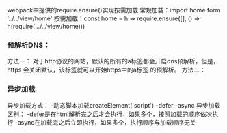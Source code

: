 webpack中提供的require.ensure()实现按需加载
常规加载：import home form '../../view/home'
按需加载：const home = h => require.ensure([], () => h(require('../../view/home)))

### 预解析DNS：
方法一：<meta http-equiv="x-dns-prefetch-control" content = "no"> 
    对于http协议的网站，默认的所有的a标签都会开启dns预解析，但是， https 会关闭默认，该标签就可以开始https中的a标签 的预解析。
方法二：<link rel="dns-prefetch" href="//host_name_to_prefetch.com">

### 异步加载
异步加载方式：
    -动态脚本加载createElement('script')
    -defer
    -async
异步加载区别：
    -defer是在html解析完之后才会执行，如果多个，按照加载的顺序依次执行
    -async在加载完之后立即执行，如果多个，执行顺序与加载顺序无关